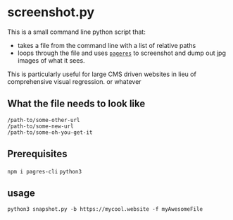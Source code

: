 # screenshot.py

This is a small command line python script that:
- takes a file from the command line with a list of relative paths
- loops through the file and uses [`pageres`](https://github.com/sindresorhus/pageres-cli) to screenshot and dump out jpg images of what it sees.

This is particularly useful for large CMS driven websites in lieu of comprehensive visual regression. or whatever

## What the file needs to look like

```/path-to/some-url
/path-to/some-other-url
/path-to/some-new-url
/path-to/some-oh-you-get-it
```

## Prerequisites

`npm i pagres-cli`
`python3`

## usage

`python3 snapshot.py -b https://mycool.website -f myAwesomeFile`
